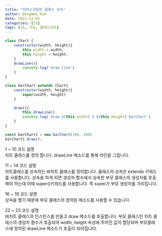 ```yaml
---
title: "자바스크립트 클래스 상속"
author: DongWoo Kim
date: 2021-12-01
categories: [JS]
tags: [JS, 기초, 클래스상속]
---
```


```js
class Chart {
    constructor(width, height){
        this.width = width;
        this.height = height;
    }
    drawLine(){
        console.log('draw line')
    }
}

class barChart extends Chart{
    constructor(width, height){
        super(width, height)
    }

    draw(){
        this.drawLine()
        console.log(`draw ${this.width} X ${this.height} barChart`)
    }
}

const barChart1 = new barChart(100, 100)
barChart1.draw();
```

1 ~ 10 코드 설명<br>
차트 클래스를 정의 합니다. drawLine 메소드를 통해 라인을 그립니다.

11 ~ 14 코드 설명<br>
차트클래스를 상속하는 바차트 클래스를 정의합니다. 클래스의 상속은 extends 키워드를 사용합니다. 상속을 하게 되면 생성자 함수에서 상속한 부모 클래스의 생성자를 호출해야 하는데 이때 super()키워드를 사용합니다.
즉 super가 부모 생성자를 가리킵니다.
<br>

16 ~ 19 코드 설명<br>
상속을 했기 때문에 부모 클래스의 정의된 메소드를 사용할 수 있습니다.

22 ~ 23 코드 설명<br>
바차트 클래스의 인스턴스를 만들고 draw 메소드를 호출합니다. 부모 클래스인 차트 클래스의 생성자 함수가 호출되어 width, height 속성에 
주어진 값이 할당되며 부모클래스에 정의된 drawLine 메소드가 호출이 되어집니다.

